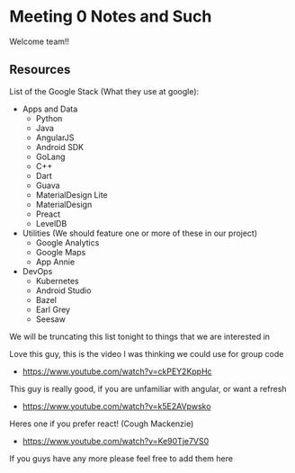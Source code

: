 # Meeting 0 Notes and Such

Welcome team!!

## Resources
List of the Google Stack (What they use at google):
- Apps and Data
  - Python 
  - Java
  - AngularJS
  - Android SDK
  - GoLang
  - C++
  - Dart
  - Guava
  - MaterialDesign Lite
  - MaterialDesign
  - Preact
  - LevelDB
- Utilities (We should feature one or more of these in our project)
  - Google Analytics
  - Google Maps
  - App Annie
- DevOps
  - Kubernetes
  - Android Studio
  - Bazel
  - Earl Grey
  - Seesaw

We will be truncating this list tonight to things that we are interested in


Love this guy, this is the video I was thinking we could use for group code
- https://www.youtube.com/watch?v=ckPEY2KppHc

This guy is really good, if you are unfamiliar with angular, or want a refresh
- https://www.youtube.com/watch?v=k5E2AVpwsko

Heres one if you prefer react! (Cough Mackenzie)
- https://www.youtube.com/watch?v=Ke90Tje7VS0

If you guys have any more please feel free to add them here
